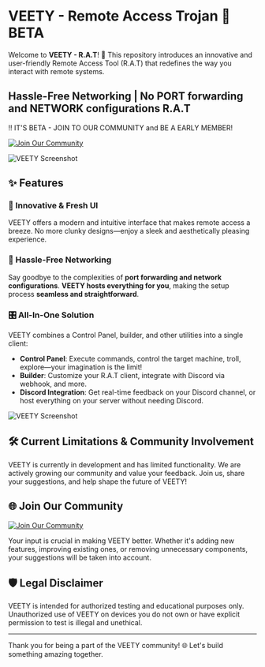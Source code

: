 # VEETY - Remote Access Trojan 🐀 BETA

Welcome to **VEETY - R.A.T**! 🚀 This repository introduces an innovative and user-friendly Remote Access Tool (R.A.T) that redefines the way you interact with remote systems.
<H2>Hassle-Free Networking | No PORT forwarding and NETWORK configurations R.A.T</H2>

<p> !! IT'S BETA - JOIN TO OUR COMMUNITY and BE A EARLY MEMBER! </p>


[![Join Our Community](https://img.shields.io/badge/Join%20Our%20Community-Click%20Here-1E90FF?style=for-the-badge)](https://discord.gg/y3XxfqmmqZ)


![VEETY Screenshot](https://i.imgur.com/fzMQJio.gif)

## ✨ Features

### 🌟 Innovative & Fresh UI
VEETY offers a modern and intuitive interface that makes remote access a breeze. No more clunky designs—enjoy a sleek and aesthetically pleasing experience.

### 🚀 Hassle-Free Networking
Say goodbye to the complexities of **port forwarding and network configurations**. **VEETY hosts everything for you**, making the setup process **seamless and straightforward**.

### 🎛 All-In-One Solution
VEETY combines a Control Panel, builder, and other utilities into a single client:
- **Control Panel**: Execute commands, control the target machine, troll, explore—your imagination is the limit! 
- **Builder**: Customize your R.A.T client, integrate with Discord via webhook, and more.
- **Discord Integration**: Get real-time feedback on your Discord channel, or host everything on your server without needing Discord.

![VEETY Screenshot](https://i.imgur.com/7dNm7tT.png)

## 🛠 Current Limitations & Community Involvement

VEETY is currently in development and has limited functionality. We are actively growing our community and value your feedback. Join us, share your suggestions, and help shape the future of VEETY!

## 🌐 Join Our Community

[![Join Our Community](https://img.shields.io/badge/Join%20Our%20Community-Click%20Here-1E90FF?style=for-the-badge)](https://discord.gg/y3XxfqmmqZ)

Your input is crucial in making VEETY better. Whether it's adding new features, improving existing ones, or removing unnecessary components, your suggestions will be taken into account.

## 🛡 Legal Disclaimer

VEETY is intended for authorized testing and educational purposes only. Unauthorized use of VEETY on devices you do not own or have explicit permission to test is illegal and unethical.

---

Thank you for being a part of the VEETY community! 🌐 Let's build something amazing together.
